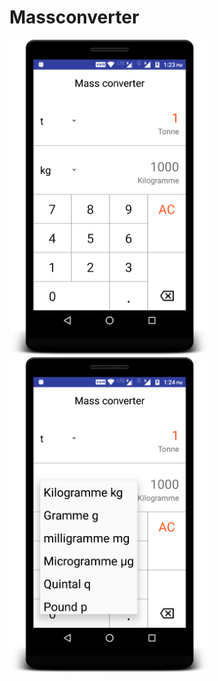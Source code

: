 # Massconverter
<img src="screenshots/device-2017-08-13-132411.png" width="320"/><img src="screenshots/device-2017-08-13-132503.png" width="320"/>
